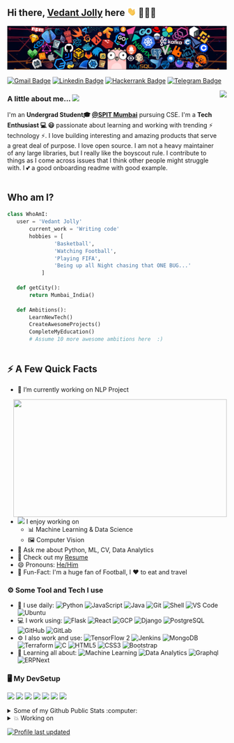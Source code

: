 ## Hi there, [Vedant Jolly](http://basscoder2808.github.io/) here <img src="https://raw.githubusercontent.com/ABSphreak/ABSphreak/master/gifs/Hi.gif" height="20px"> 👨🏻‍💻

![](https://github.com/BassCoder2808/BassCoder2808/blob/main/icons/header_1.png)

[![Gmail Badge](https://img.shields.io/badge/-vedantjolly-c14438?style=flat&logo=Gmail&logoColor=white)](mailto:vedantjolly2001@gmail.com "Connect via Email")
[![Linkedin Badge](https://img.shields.io/badge/-Vedant%20Jolly-0072b1?style=flat&logo=Linkedin&logoColor=white)](https://www.linkedin.com/in/https://www.linkedin.com/in/basscoder2808/ "Connect on LinkedIn")
[![Hackerrank Badge](https://img.shields.io/badge/-Hackerrank-2EC866?style=flat-square&logo=HackerRank&logoColor=white&link=https://www.hackerrank.com/vedantjolly2001)](https://www.hackerrank.com/vedantjolly2001)
[![Telegram Badge](https://img.shields.io/badge/-@BassCoder2808-0088CC?style=flat&logo=Telegram&logoColor=white)](https://t.me/BassCoder2808 "Contact on Telegram")
<!-- [![Twitter Badge](https://img.shields.io/badge/-@samujjwaal-00acee?style=flat&logo=Twitter&logoColor=white)](https://twitter.com/intent/follow?screen_name=samujjwaal "Follow on Twitter")
[![Messenger Badge](https://img.shields.io/badge/-Messenger-0078FF?style=flat&logo=Messenger&logoColor=white)](https://m.me/samujjwaal "Connect on Facebook") -->

<a href="http://basscoder2808.github.io/"><img src="https://github.com/samujjwaal/samujjwaal/raw/master/etc/hand_v.png" align="right" height="275" /></a>

### A little about me...  <img src="https://media.giphy.com/media/VgCDAzcKvsR6OM0uWg/giphy.gif" width="50"> 
I'm an **Undergrad Student🎓 [@SPIT Mumbai](https://www.spit.ac.in)** pursuing CSE. I'm a **Tech Enthusiast 💻 😃** passionate about learning and working with trending ⚡ technology ⚡. I love building interesting and amazing products that serve a great deal of purpose. I love open source. I am not a heavy maintainer of any large libraries, but I really like the boyscout rule. I contribute to things as I come across issues that I think other people might struggle with. I 💕 a good onboarding readme with good example.<br/><br/>

 ## Who am I?
 ```python
 class WhoAmI:
 	user = 'Vedant Jolly'
		current_work = 'Writing code'
		hobbies = [
				'Basketball',
				'Watching Football',
				'Playing FIFA',
				'Being up all Night chasing that ONE BUG...'
			]
	
	def getCity():
		return Mumbai_India()
	
	def Ambitions():
		LearnNewTech()
		CreateAwesomeProjects()
		CompleteMyEducation()
		# Assume 10 more awesome ambitions here  :)
	
 ```


## ⚡️ A Few Quick Facts

- 🔭 I’m currently working on NLP Project
<img width="490" height="270" src="https://media.giphy.com/media/9B8wYztAoe1zO/source.gif" align=right>

- <img src="https://media.giphy.com/media/WUlplcMpOCEmTGBtBW/giphy.gif" width="30">  I enjoy working on
  - 📊 Machine Learning & Data Science
  - 🖼 Computer Vision
- 💬 Ask me about Python, ML, CV, Data Analytics
- 📙 Check out my [Resume](https://drive.google.com/file/d/1yCCIDn17Zb889d81xhciFpWsyh1i8boy/view?usp=sharing)
- 😄 Pronouns: [He/Him](https://www.mypronouns.org/he-him)
- 🎉 Fun-Fact: I'm a huge fan of Football, I ❤️ to eat and travel

<!-- - 🏢 I'm currently working at **Worklife** -->
<!-- Programming Languages:C
Functional: Machine Learning, ERPNext, Terraform, NumPy, Pandas, TensorFlow 2
Mobile and Web Technologies: HTML, CSS, Bootstrap, JavaScript, Django, Flask
Databases: MySQL, PostgreSQL, MongoDB, SQLite
Development Tools: Visual Studio, Git, Eclipse, IntelliJ IDEA, PyCharm -->
### ⚙️ Some Tool and Tech I use
- 🚀 I use daily:
  ![Python](https://img.shields.io/badge/-Python-8fcfd1?style=plastic&logo=Python)
  ![JavaScript](https://img.shields.io/badge/-JavaScript-black?style=plastic&logo=javascript)
  ![Java](https://img.shields.io/badge/-Java-black?style=plastic&logo=Java)
  ![Git](https://img.shields.io/badge/-Git-black?style=plastic&logo=git)
  ![Shell](https://img.shields.io/badge/-Shell-blasck?style=plastic&logo=Shell)
  ![VS Code](https://img.shields.io/badge/-VS%20Code-007ACC?style=plastic&logo=visual-studio-code)
  ![Ubuntu](https://img.shields.io/badge/-Ubuntu-black?style=plastic&logo=ubuntu)
- 💻 I work using:
  ![Flask](https://img.shields.io/badge/Flask-232F3E?style=plastic&logo=flask)
  ![React](https://img.shields.io/badge/-React-3b2e5a?style=plastic&logo=react)
  ![GCP](https://img.shields.io/badge/-GCP-black?logo=googlecloud&style=plastic)
  ![Django](https://img.shields.io/badge/-Django-092E20?style=plastic&logo=Django)
  ![PostgreSQL](https://img.shields.io/badge/-PostgreSQL-336791?style=plastic&logo=postgresql)
  ![GitHub](https://img.shields.io/badge/-GitHub-181717?style=plastic&logo=github)
  ![GitLab](https://img.shields.io/badge/-GitLab-FCA121?style=plastic&logo=gitlab)
- ⚙️ I also work and use: ![TensorFlow 2](https://img.shields.io/badge/-tensorflow-394989?style=plastic&logo=tensorflow) ![Jenkins](https://img.shields.io/badge/-Jenkins-black?style=plastic&logo=Jenkins) ![MongoDB](https://img.shields.io/badge/-MongoDB-black?style=plastic&logo=mongodb) ![Terraform](https://img.shields.io/badge/-Terraform-00599C?style=plastic&logo=terraform) ![C](https://img.shields.io/badge/-C-00599C?style=plastic&logo=c)
  ![HTML5](https://img.shields.io/badge/-HTML5-E34F26?style=plastic&logo=html5&logoColor=white)
  ![CSS3](https://img.shields.io/badge/-CSS3-1572B6?style=plastic&logo=css3)
  ![Bootstrap](https://img.shields.io/badge/-Bootstrap-563D7C?style=plastic&logo=bootstrap)
- 🌱 Learning all about:
  ![Machine Learning](https://img.shields.io/badge/-Machine%20Learning-black?style=plastic&logo=machine-learning) ![Data Analytics](https://img.shields.io/badge/-Data%20Analytics-c7b198?style=plastic&logo=data) ![Graphql](https://img.shields.io/badge/-Graphql-E10098?style=plastic&logo=Graphql)
  ![ERPNext](https://img.shields.io/badge/-ERPNext-black?style=plastic&logo=erp-next)

### 🖥️ My DevSetup
<img src="https://img.shields.io/badge/Ideapad-555555.svg?&style=flat-square&logo=Lenovo&logoColor=E2231A"> <img src="https://img.shields.io/badge/Ubuntu-555555.svg?&style=flat-square&logo=ubuntu&logoColor=0078D6"> <img src="https://img.shields.io/badge/Chrome-555555.svg?&style=flat-square&logo=google-chrome&logoColor=FABC0C"> <img src="https://img.shields.io/badge/VS Code-555555?style=flat-square&logo=visual-studio-code&logoColor=007ACC"> <img src="https://img.shields.io/badge/Terminal-555555.svg?&style=flat-square&logo=powershell&logoColor=white"> <img src="https://img.shields.io/badge/Jupyter-555555.svg?&style=flat-square&logo=jupyter&logoColor=F37626"> <img src="https://img.shields.io/badge/Spotify-555555.svg?&style=flat-square&logo=spotify&logoColor=1ED760"> 

<details>
  <summary>Some of my Github Public Stats :computer:</summary>
  
  <a href="http://basscoder2808.github.io/"><img src="https://github.com/samujjwaal/samujjwaal/raw/master/etc/laptop.png" align="right" height="200" /></a>

  [![My Github Stats](https://github-readme-stats.vercel.app/api?username=basscoder2808&show_icons=true&title_color=fff&icon_color=79ff97&text_color=9f9f9f&bg_color=151515)](https://github.com/BassCoder2808)
  
  [![My Top Langs](https://github-readme-stats.vercel.app/api/top-langs/?username=basscoder2808&show_icons=true&title_color=fff&icon_color=79ff97&text_color=9f9f9f&bg_color=151515)](https://github.com/BassCoder2808)

  <!-- <img align="center" src="https://github-readme-stats.vercel.app/api/top-langs/?username=halfrost&hide_langs_below=1&theme=default&line_height=27&layout=compact" /> -->

  ----
  
</details>



<!-- <details>
  <summary>Find me around the web :globe_with_meridians:</summary>
  
  <a href="http://basscoder2808.github.io/"><img src="https://github.com/samujjwaal/samujjwaal/raw/master/etc/think.png" align="right" height="150" /></a>
  
[![DEV Badge](https://img.shields.io/badge/-samujjwaal-0A0A0A?style=flat&logo=dev.to&logoColor=white)](https://dev.to/samujjwaal)
[![StackOverflow Badge](https://img.shields.io/badge/-daftdey-FE7A16?style=flat&logo=Stack%20Overflow&logoColor=white&)](https://stackoverflow.com/users/12843322/daftdey?tab=profile)
[![Instagram Badge](https://img.shields.io/badge/-Instagram-C13584?style=flat&logo=Instagram&logoColor=white)](https://www.instagram.com/daftdey/ "Follow on Instagram")
[![Soundcloud Badge](https://img.shields.io/badge/-Soundcloud-FE5000?style=flat&logo=Soundcloud&logoColor=white)](https://soundcloud.com/daftdey)
[![Spotify Badge](https://img.shields.io/badge/-Spotify-1DB954?style=flat&logo=Spotify&logoColor=white)](https://open.spotify.com/user/22ydzsykc57ailqsqbn4ycwsq "My Spotify playlists")
[![YouTube Badge](https://img.shields.io/badge/-YouTube-FF0000?style=flat&logo=YouTube&logoColor=white)](https://www.youtube.com/SamujjwaalDeyJEDI/playlists "My YouTube playlists")
[![Reddit Badge](https://img.shields.io/badge/-u/daftdey-FF4500?style=flat&logo=Reddit&logoColor=white)](https://www.reddit.com/user/daftdey/ "Find on Reddit")
----

</details> -->

<details>
<summary> 💥 Working on </summary>
<br>
<p align="center">
<a href="https://github.com/BassCoder2808/Posture_Detection_AND_Correction">
<img src="https://github-readme-stats-defcon27.vercel.app/api/pin/?username=BassCoder2808&repo=Posture_Detection_AND_Correction&show_owner=true&theme=react"/>
</a>&ensp;
<a href="https://github.com/BassCoder2808/HealthCareChatbot">
<img src="https://github-readme-stats-defcon27.vercel.app/api/pin/?username=BassCoder2808&repo=HealthCareChatbot&show_owner=true&theme=react" />
</a>
</p>
</details>

[![Profile last updated](https://img.shields.io/github/last-commit/BassCoder2808/BassCoder2808/main?label=Last%20updated&style=flat)](https://github.com/BassCoder2808/BassCoder2808/commits)

<!--For future reference 
<a href="https://piraces.dev/"><img alt="Robot logo" src="https://github.com/piraces/piraces/raw/master/robot_dark.png" align="right" height="150" /></a>

- 🔭 I’m currently working on ...
- 🌱 I’m currently learning ...
- 👯 I’m looking to collaborate on ...
- 🤔 I’m looking for help with ...
- 💬 Ask me about ...
- 📫 How to reach me: ...
- 😄 Pronouns: ...
- ⚡ Fun fact: ...

[![Whatsapp Badge](https://img.shields.io/badge/-Whatsapp-4AC959?style=flat&logo=whatsapp&logoColor=white)](https://wa.me/phone-no?text=Hi!)

![visitors](https://visitor-badge.glitch.me/badge?page_id=samujjwaal.samujjwaal)
[![HitCount](http://hits.dwyl.com/samujjwaal/samujjwaal.svg)](http://hits.dwyl.com/samujjwaal/samujjwaal)
![Repo Views](https://views.whatilearened.today/views/github/samujjwaal/samujjwaal.svg?cache=remove)
<img height="20" src="https://raw.githubusercontent.com/github/explore/80688e429a7d4ef2fca1e82350fe8e3517d3494d/topics/python/python.png">
<img height="20" src="https://raw.githubusercontent.com/github/explore/80688e429a7d4ef2fca1e82350fe8e3517d3494d/topics/scala/scala.png">

![Customized Card](https://github-readme-stats.vercel.app/api/pin?username=samujjwaal&repo=UIC-search-engine&title_color=fff&icon_color=f9f9f9&text_color=9f9f9f&bg_color=151515)

<a href="https://github.com/anuraghazra/github-readme-stats">
  <img align="left" src="https://github-readme-stats.vercel.app/api?username=samujjwaal&hide=stars,commits,prs,issues,contribs&show_icons=true&title_color=fff&icon_color=79ff97&text_color=9f9f9f&bg_color=151515" />
</a>
<a href="https://github.com/anuraghazra/convoychat">
  <img align="right" src="https://github-readme-stats.vercel.app/api/top-langs/?username=samujjwaal" width="350"/>
</a>

![Top Languages](https://github-readme-stats.vercel.app/api/top-langs/?username=samujjwaal)
-->
